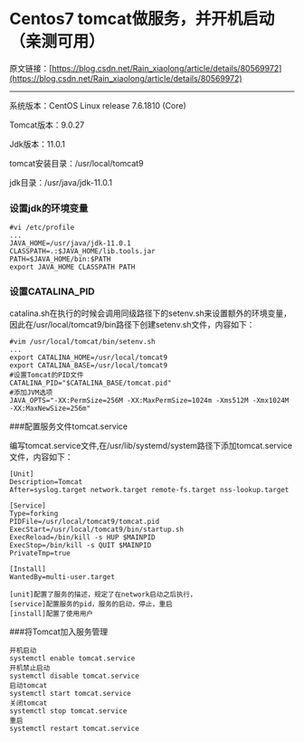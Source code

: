﻿﻿﻿# Centos7 tomcat做服务，并开机启动（亲测可用）原文链接：[https://blog.csdn.net/Rain_xiaolong/article/details/80569972](https://blog.csdn.net/Rain_xiaolong/article/details/80569972)---系统版本：CentOS Linux release 7.6.1810 (Core)Tomcat版本：9.0.27Jdk版本：11.0.1tomcat安装目录：/usr/local/tomcat9jdk目录：/usr/java/jdk-11.0.1### 设置jdk的环境变量 ```#vi /etc/profile...JAVA_HOME=/usr/java/jdk-11.0.1CLASSPATH=.:$JAVA_HOME/lib.tools.jarPATH=$JAVA_HOME/bin:$PATHexport JAVA_HOME CLASSPATH PATH```### 设置CATALINA_PIDcatalina.sh在执行的时候会调用同级路径下的setenv.sh来设置额外的环境变量，因此在/usr/local/tomcat9/bin路径下创建setenv.sh文件，内容如下：```#vim /usr/local/tomcat/bin/setenv.sh...export CATALINA_HOME=/usr/local/tomcat9export CATALINA_BASE=/usr/local/tomcat9#设置Tomcat的PID文件CATALINA_PID="$CATALINA_BASE/tomcat.pid"#添加JVM选项JAVA_OPTS="-XX:PermSize=256M -XX:MaxPermSize=1024m -Xms512M -Xmx1024M -XX:MaxNewSize=256m"```###配置服务文件tomcat.service编写tomcat.service文件,在/usr/lib/systemd/system路径下添加tomcat.service文件，内容如下：```[Unit]Description=TomcatAfter=syslog.target network.target remote-fs.target nss-lookup.target [Service]Type=forkingPIDFile=/usr/local/tomcat9/tomcat.pidExecStart=/usr/local/tomcat9/bin/startup.shExecReload=/bin/kill -s HUP $MAINPIDExecStop=/bin/kill -s QUIT $MAINPIDPrivateTmp=true [Install]WantedBy=multi-user.target```  ```[unit]配置了服务的描述，规定了在network启动之后执行，[service]配置服务的pid，服务的启动，停止，重启[install]配置了使用用户```###将Tomcat加入服务管理```开机启动systemctl enable tomcat.service开机禁止启动systemctl disable tomcat.service启动tomcatsystemctl start tomcat.service关闭tomcatsystemctl stop tomcat.service重启systemctl restart tomcat.service```